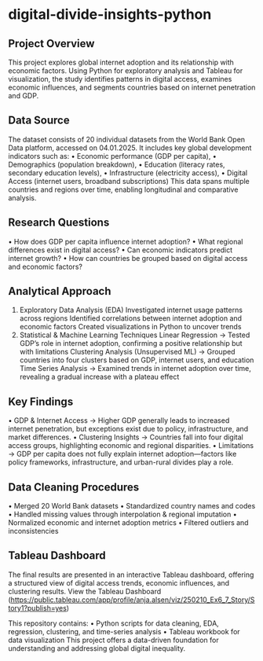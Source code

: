 # digital-divide-insights-python

## Project Overview
This project explores global internet adoption and its relationship with economic factors. Using Python for exploratory analysis and Tableau for visualization, the study identifies patterns in digital access, examines economic influences, and segments countries based on internet penetration and GDP.

## Data Source
The dataset consists of 20 individual datasets from the World Bank Open Data platform, accessed on 04.01.2025. It includes key global development indicators such as:
• Economic performance (GDP per capita),
• Demographics (population breakdown),
• Education (literacy rates, secondary education levels),
• Infrastructure (electricity access),
• Digital Access (internet users, broadband subscriptions)
This data spans multiple countries and regions over time, enabling longitudinal and comparative analysis.

## Research Questions
• How does GDP per capita influence internet adoption?
• What regional differences exist in digital access?
• Can economic indicators predict internet growth?
• How can countries be grouped based on digital access and economic factors?

## Analytical Approach
1. Exploratory Data Analysis (EDA)
Investigated internet usage patterns across regions Identified correlations between internet adoption and economic factors Created visualizations in Python to uncover trends
2. Statistical & Machine Learning Techniques
Linear Regression → Tested GDP’s role in internet adoption, confirming a positive relationship but with limitations Clustering Analysis (Unsupervised ML) → Grouped countries into four clusters based on GDP, internet users, and education Time Series Analysis → Examined trends in internet adoption over time, revealing a gradual increase with a plateau effect

## Key Findings
• GDP & Internet Access → Higher GDP generally leads to increased internet penetration, but exceptions exist due to policy, infrastructure, and market differences.
• Clustering Insights → Countries fall into four digital access groups, highlighting economic and regional disparities.
• Limitations → GDP per capita does not fully explain internet adoption—factors like policy frameworks, infrastructure, and urban-rural divides play a role.

## Data Cleaning Procedures
• Merged 20 World Bank datasets
• Standardized country names and codes
• Handled missing values through interpolation & regional imputation
• Normalized economic and internet adoption metrics
• Filtered outliers and inconsistencies

## Tableau Dashboard
The final results are presented in an interactive Tableau dashboard, offering a structured view of digital access trends, economic influences, and clustering results. View the Tableau Dashboard (https://public.tableau.com/app/profile/anja.alsen/viz/250210_Ex6_7_Story/Story1?publish=yes)

This repository contains:
	• Python scripts for data cleaning, EDA, regression, clustering, and time-series analysis
	• Tableau workbook for data visualization
This project offers a data-driven foundation for understanding and addressing global digital inequality.


